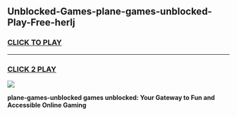 
## Unblocked-Games-plane-games-unblocked-Play-Free-herlj
<h3>
<a href="https://premium76.site?title=plane-games-unblocked&ref=20M">CLICK TO PLAY</a></h3>
<hr>

<h3>
<a href="https://premium76.site?title=plane-games-unblocked&ref=20M">CLICK 2 PLAY</a>
  
</h3>

<a href="https://premium76.site?title=plane-games-unblocked&ref=19M"><img src="https://clearcache.store/games.png"></a>


**plane-games-unblocked games unblocked: Your Gateway to Fun and Accessible Online Gaming**
